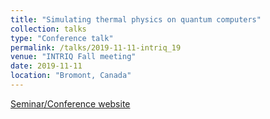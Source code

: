```yaml
---
title: "Simulating thermal physics on quantum computers"
collection: talks
type: "Conference talk"
permalink: /talks/2019-11-11-intriq_19
venue: "INTRIQ Fall meeting"
date: 2019-11-11
location: "Bromont, Canada"
---
```


[Seminar/Conference website](https://www.intriq.org/events/rencontre-automnale-2019-de-lintriq)
